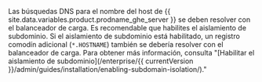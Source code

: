 Las búsquedas DNS para el nombre del host de {{ site.data.variables.product.prodname_ghe_server }} se deben resolver con el balanceador de carga. Es recomendable que habilites el aislamiento de subdominio. Si el aislamiento de subdominio está habilitado, un registro comodín adicional (`*.HOSTNAME`) también se debería resolver con el balanceador de carga. Para obtener más información, consulta "[Habilitar el aislamiento de subdominio](/enterprise/{{ currentVersion }}/admin/guides/installation/enabling-subdomain-isolation/)."
